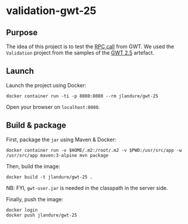 # validation-gwt-25

## Purpose

The idea of this project is to test the [RPC call](http://www.gwtproject.org/doc/latest/tutorial/RPC.html) from GWT.
We used the `Validation` project from the samples of the [GWT 2.5](http://www.gwtproject.org/versions.html) artefact.

## Launch

Launch the project using Docker:

```
docker container run -ti -p 8080:8080 --rm jlandure/gwt-25
```

Open your browser on `localhost:8080`.

## Build & package

First, package the `jar` using Maven & Docker:

```
docker container run -v $HOME/.m2:/root/.m2 -v $PWD:/usr/src/app -w /usr/src/app maven:3-alpine mvn package
```

Then, build the image:

```
docker build -t jlandure/gwt-25 .
```

NB: FYI, `gwt-user.jar` is needed in the classpath in the server side.

Finally, push the image:

```
docker login
docker push jlandure/gwt-25
```
